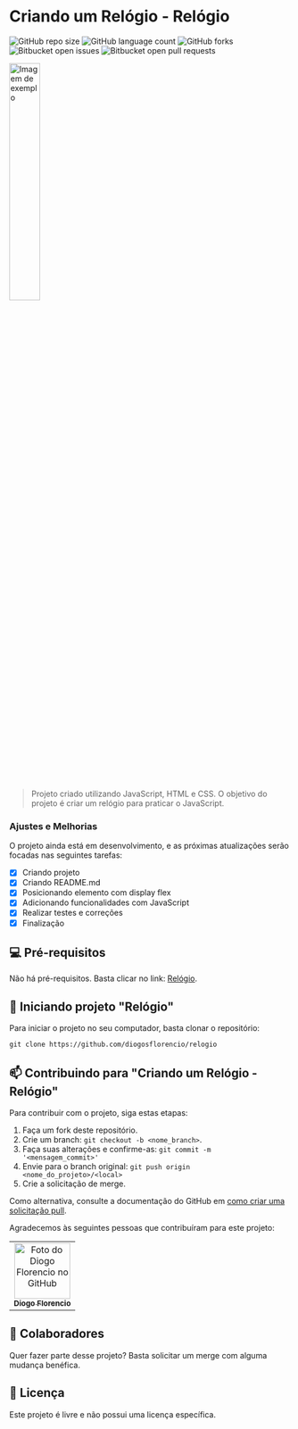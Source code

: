 # Criando um Relógio - Relógio

![GitHub repo size](https://img.shields.io/github/repo-size/diogosflorencio/relogio?style=for-the-badge)
![GitHub language count](https://img.shields.io/github/languages/count/diogosflorencio/relogio?style=for-the-badge)
![GitHub forks](https://img.shields.io/github/forks/diogosflorencio/relogio?style=for-the-badge)
![Bitbucket open issues](https://img.shields.io/bitbucket/issues/diogosflorencio/relogio?style=for-the-badge)
![Bitbucket open pull requests](https://img.shields.io/bitbucket/pr-raw/diogosflorencio/relogio?style=for-the-badge)

<img src="" style="width:33%" alt="Imagem de exemplo">

> Projeto criado utilizando JavaScript, HTML e CSS. O objetivo do projeto é criar um relógio para praticar o JavaScript.


### Ajustes e Melhorias

O projeto ainda está em desenvolvimento, e as próximas atualizações serão focadas nas seguintes tarefas:
- [x] Criando projeto
- [x] Criando README.md
- [x] Posicionando elemento com display flex
- [x] Adicionando funcionalidades com JavaScript
- [x] Realizar testes e correções
- [x] Finalização

## 💻 Pré-requisitos

Não há pré-requisitos. Basta clicar no link:  [Relógio](https://diogosflorencio.github.io/relogio).

## 🚀 Iniciando projeto "Relógio"

Para iniciar o projeto no seu computador, basta clonar o repositório:

```
git clone https://github.com/diogosflorencio/relogio
```

## 📫 Contribuindo para "Criando um Relógio - Relógio"

Para contribuir com o projeto, siga estas etapas:

1. Faça um fork deste repositório.
2. Crie um branch: `git checkout -b <nome_branch>`.
3. Faça suas alterações e confirme-as: `git commit -m '<mensagem_commit>'`
4. Envie para o branch original: `git push origin <nome_do_projeto>/<local>`
5. Crie a solicitação de merge.

Como alternativa, consulte a documentação do GitHub em [como criar uma solicitação pull](https://help.github.com/en/github/collaborating-with-issues-and-pull-requests/creating-a-pull-request).

Agradecemos às seguintes pessoas que contribuíram para este projeto:

<table>
  <tr>
    <td align="center">
      <a href="https://github.com/diogosflorencio" title="Diogo Florencio">
        <img src="https://avatars.githubusercontent.com/u/33941005" width="100px;" alt="Foto do Diogo Florencio no GitHub"/><br>
        <sub>
          <b>Diogo Florencio</b>
        </sub>
      </a>
    </td>
  </tr>
</table>

## 🤝 Colaboradores

Quer fazer parte desse projeto? Basta solicitar um merge com alguma mudança benéfica. 

## 📝 Licença

Este projeto é livre e não possui uma licença específica.
